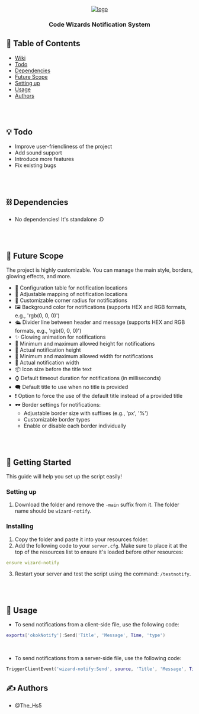 <p align="center">
  <a href="" rel="noopener">
    <img src="https://github.com/user-attachments/assets/3c84c7f5-118d-4b10-b75d-7a6e79b38ab4" alt="logo">
  </a>
</p>

<h3 align="center">Code Wizards Notification System</h3>

## 📝 Table of Contents
- [Wiki](./wiki/README.md)
- [Todo](#todo)
- [Dependencies](#dependencies)
- [Future Scope](#future_scope)
- [Setting up](#getting_started)
- [Usage](#usage)
- [Authors](#authors)

<br>
<br>

## 💡 Todo <a name="todo"></a>
- Improve user-friendliness of the project
- Add sound support
- Introduce more features
- Fix existing bugs

<br>
<br>

## ⛓️ Dependencies <a name="dependencies"></a>
- No dependencies! It's standalone :D

<br>
<br>

## 🚀 Future Scope <a name="future_scope"></a>
The project is highly customizable. You can manage the main style, borders, glowing effects, and more.

- 🔎 Configuration table for notification locations
- 🔎 Adjustable mapping of notification locations
- 🔰 Customizable corner radius for notifications
- 🖼️ Background color for notifications (supports HEX and RGB formats, e.g., 'rgb(0, 0, 0)')
- 🛳️ Divider line between header and message (supports HEX and RGB formats, e.g., 'rgb(0, 0, 0)')
- ✨ Glowing animation for notifications
- 📛 Minimum and maximum allowed height for notifications
- 📛 Actual notification height
- 📛 Minimum and maximum allowed width for notifications
- 📛 Actual notification width
- 📦 Icon size before the title text
- ⌚ Default timeout duration for notifications (in milliseconds)
- 🗨️ Default title to use when no title is provided
- ❗ Option to force the use of the default title instead of a provided title
- 🕶️ Border settings for notifications:
  - Adjustable border size with suffixes (e.g., 'px', '%')
  - Customizable border types
  - Enable or disable each border individually

<br>
<br>

## 🏁 Getting Started <a name="getting_started"></a>
This guide will help you set up the script easily!

### Setting up
1. Download the folder and remove the `-main` suffix from it. The folder name should be `wizard-notify`.

### Installing
1. Copy the folder and paste it into your resources folder.
2. Add the following code to your `server.cfg`. Make sure to place it at the top of the resources list to ensure it's loaded before other resources:


```yml
ensure wizard-notify
```

3. Restart your server and test the script using the command: `/testnotify`.

<br>
<br>

## 🎈 Usage <a name="usage"></a>
- To send notifications from a client-side file, use the following code:

```lua
exports['okokNotify']:Send('Title', 'Message', Time, 'type')
```
<br>

- To send notifications from a server-side file, use the following code:

```lua
TriggerClientEvent('wizard-notify:Send', source, 'Title', 'Message', Time, 'type')
```

## ✍️ Authors <a name="authors"></a>
- @The_Hs5

